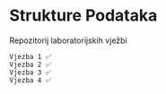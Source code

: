 # Strukture Podataka

Repozitorij laboratorijskih vježbi
```
Vjezba 1 ✅
Vjezba 2 ✅
Vjezba 3 ✅
Vjezba 4 ✅
```